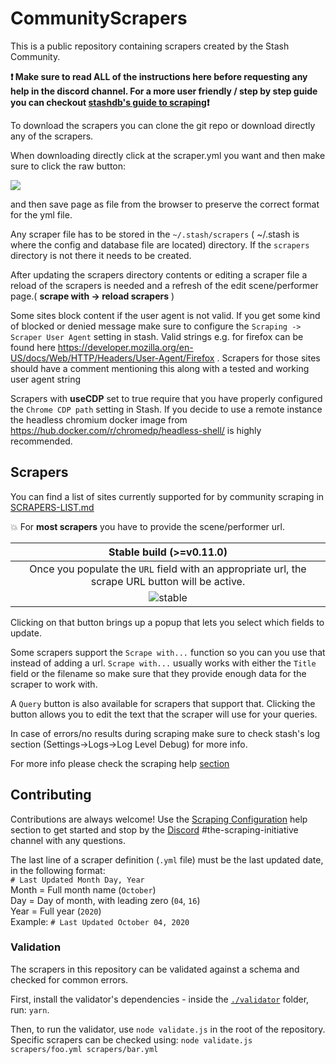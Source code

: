 # CommunityScrapers
This is a public repository containing scrapers created by the Stash Community.

**:exclamation: Make sure to read ALL of the instructions here before requesting any help in the discord channel. For a more user friendly / step by step guide you can checkout [stashdb's guide to scraping](https://guidelines.stashdb.org/docs/guide-to-scraping/):exclamation:**

To download the scrapers you can clone the git repo or download directly any of the scrapers.

When downloading directly click at the scraper.yml you want and then make sure to click the raw button:

![](https://user-images.githubusercontent.com/1358708/82524777-cd4cfe80-9afd-11ea-808d-5ea7bf26704f.jpg)

and then save page as file from the browser to preserve the correct format for the yml file.


Any scraper file has to be stored in the `~/.stash/scrapers` ( ~/.stash is where the config and database file are located) directory. If the `scrapers` directory is not there it needs to be created.

After updating the scrapers directory contents or editing a scraper file a reload of the scrapers is needed and a refresh of the edit scene/performer page.( __scrape with -> reload scrapers__ )

Some sites block content if the user agent is not valid. If you get some kind of blocked or denied message make sure to configure the `Scraping ->
Scraper User Agent` setting in stash. Valid strings e.g. for firefox can be found here https://developer.mozilla.org/en-US/docs/Web/HTTP/Headers/User-Agent/Firefox . Scrapers for those sites should have a comment mentioning this along with a tested and working user agent string

Scrapers with **useCDP** set to true require that you have properly configured the `Chrome CDP path` setting in Stash. If you decide to use a remote instance the headless chromium docker image from https://hub.docker.com/r/chromedp/headless-shell/ is highly recommended.

## Scrapers
You can find a list of sites currently supported for by community scraping in [SCRAPERS-LIST.md](https://github.com/stashapp/CommunityScrapers/blob/master/SCRAPERS-LIST.md)

:boom: For **most scrapers** you have to provide the scene/performer url.

|Stable build (>=v0.11.0) |
|:--:|
|Once you populate the `URL` field with an appropriate url, the scrape URL button will be active.|
|![stable](https://user-images.githubusercontent.com/23707269/139529970-d2966ae0-ae51-4e73-8f7c-d14844b90691.png)|

Clicking on that button brings up a popup that lets you select which fields to update.

Some scrapers support the `Scrape with...` function so you can you use that instead of adding a url. `Scrape with...` usually works with either the `Title` field or the filename so make sure that they provide enough data for the scraper to work with.

A `Query` button is also available for scrapers that support that. Clicking the button allows you to edit the text that the scraper will use for your queries.

In case of errors/no results during scraping make sure to check stash's log section (Settings->Logs->Log Level Debug) for more info.

For more info please check the scraping help [section](https://github.com/stashapp/stash/blob/develop/ui/v2.5/src/docs/en/Manual/Scraping.md)

## Contributing
Contributions are always welcome! Use the [Scraping Configuration](https://github.com/stashapp/stash/blob/develop/ui/v2.5/src/docs/en/Manual/ScraperDevelopment.md) help section to get started and stop by the [Discord](https://discord.gg/2TsNFKt) #the-scraping-initiative channel with any questions.

The last line of a scraper definition (`.yml` file) must be the last updated date, in the following format:  
`# Last Updated Month Day, Year`  
Month = Full month name (`October`)  
Day = Day of month, with leading zero (`04`, `16`)  
Year = Full year (`2020`)  
Example: `# Last Updated October 04, 2020`

### Validation
The scrapers in this repository can be validated against a schema and checked for common errors.

First, install the validator's dependencies - inside the [`./validator`](./validator) folder, run: `yarn`.

Then, to run the validator, use `node validate.js` in the root of the repository.  
Specific scrapers can be checked using: `node validate.js scrapers/foo.yml scrapers/bar.yml`
